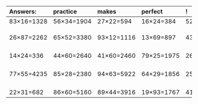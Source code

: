 | Answers: | practice | makes | perfect | ! |
| :--- | :--- | :--- | :--- | :--- |
| 83×16=1328 | 56×34=1904 | 27×22=594 | 16×24=384 | 52×68=3536 | 
|   |   |   |   |   | 
|   |   |   |   |   | 
|   |   |   |   |   | 
| 26×87=2262 | 65×52=3380 | 93×12=1116 | 13×69=897 | 43×44=1892 | 
|   |   |   |   |   | 
|   |   |   |   |   | 
|   |   |   |   |   | 
|   |   |   |   |   | 
| 14×24=336 | 44×60=2640 | 41×60=2460 | 79×25=1975 | 26×63=1638 | 
|   |   |   |   |   | 
|   |   |   |   |   | 
|   |   |   |   |   | 
|   |   |   |   |   | 
| 77×55=4235 | 85×28=2380 | 94×63=5922 | 64×29=1856 | 25×98=2450 | 
|   |   |   |   |   | 
|   |   |   |   |   | 
|   |   |   |   |   | 
|   |   |   |   |   | 
| 22×31=682 | 86×60=5160 | 89×44=3916 | 19×93=1767 | 41×64=2624 | 
